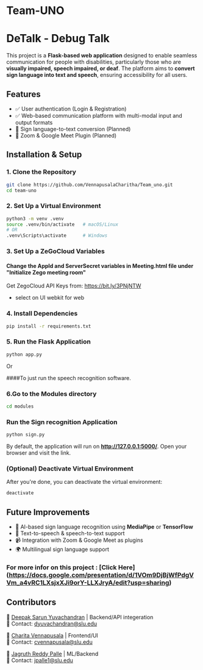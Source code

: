 # Team-UNO
# DeTalk - Debug Talk

This project is a **Flask-based web application** designed to enable seamless communication for people with disabilities, particularly those who are **visually impaired, speech impaired, or deaf**. The platform aims to **convert sign language into text and speech**, ensuring accessibility for all users.

## Features
- ✅ User authentication (Login & Registration)
- ✅ Web-based communication platform with multi-modal input and output formats
- 🚀 Sign language-to-text conversion (Planned)
- 🔌 Zoom & Google Meet Plugin (Planned)



## Installation & Setup

### 1. Clone the Repository

```bash
git clone https://github.com/VennapusalaCharitha/Team_uno.git
cd team-uno
```



### 2. Set Up a Virtual Environment
```bash
python3 -m venv .venv  
source .venv/bin/activate   # macOS/Linux  
# OR  
.venv\Scripts\activate      # Windows  
```
### 3. Set Up a ZeGoCloud Variables
#### Change the AppId and ServerSecret variables in Meeting.html file under "Initialize Zego meeting room"

Get ZegoCloud API Keys from: https://bit.ly/3PNjNTW
- select on UI webkit for web
  
### 4. Install Dependencies
```bash
pip install -r requirements.txt

```

### 5. Run the Flask Application
```bash
python app.py
```
Or

####To just run the speech recognition software.

### 6.Go to the Modules directory
```bash
cd modules
```

###  Run the Sign recognition Application
```bash
python sign.py
```

By default, the application will run on **http://127.0.0.1:5000/**. Open your browser and visit the link.

### (Optional) Deactivate Virtual Environment
After you're done, you can deactivate the virtual environment:
```bash
deactivate
```

## Future Improvements
- 🧠 AI-based sign language recognition using **MediaPipe** or **TensorFlow**
- 📢 Text-to-speech & speech-to-text support
- 📹 Integration with Zoom & Google Meet as plugins
- 🌍 Multilingual sign language support

### For more infor on this project : [Click Here] (https://docs.google.com/presentation/d/1VOm9DjBjWfPdgVVm_a4vRC1LXsjxXJi9orY-LLXJryA/edit?usp=sharing)


## Contributors
👤 [Deepak Sarun Yuvachandran](https://github.com/DeeapakSarun) | Backend/API integeration<br>
📧 Contact: dyuvachandran@slu.edu 

👤 [Charita Vennapusala](https://github.com/VennapusalaCharitha) | Frontend/UI <br>
📧 Contact: cvennapusala@slu.edu  

👤 [Jagruth Reddy Palle](https://github.com/jagruthreddy) | ML/Backend <br>
📧 Contact: jpalle1@slu.edu  


